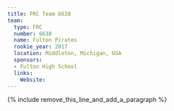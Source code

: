 ```yaml
---
title: FRC Team 6638
team:
  type: FRC
  number: 6638
  name: Fulton Pirates
  rookie_year: 2017
  location: Middleton, Michigan, USA
  sponsors:
  - Fulton High School
  links:
    Website:
---
```


{% include remove_this_line_and_add_a_paragraph %}